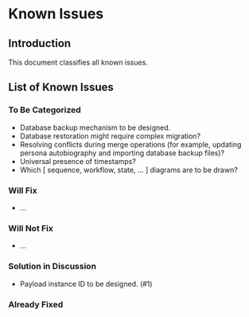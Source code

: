 # Known Issues

## Introduction

This document classifies all known issues.

## List of Known Issues

### To Be Categorized

- Database backup mechanism to be designed.
- Database restoration might require complex migration?
- Resolving conflicts during merge operations (for example, updating persona autobiography and importing database backup files)?
- Universal presence of timestamps?
- Which [ sequence, workflow, state, ... ] diagrams are to be drawn?

### Will Fix

- ...

### Will Not Fix

- ...

### Solution in Discussion

- Payload instance ID to be designed. (#1)

### Already Fixed
